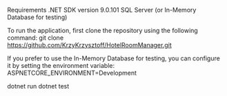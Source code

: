 Requirements
.NET SDK version 9.0.101
SQL Server (or In-Memory Database for testing)

To run the application, first clone the repository using the following command: git clone https://github.com/KrzyKrzysztoff/HotelRoomManager.git

If you prefer to use the In-Memory Database for testing, you can configure it by setting the environment variable: ASPNETCORE_ENVIRONMENT=Development

 dotnet run
 dotnet test 
